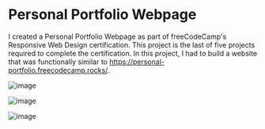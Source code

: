 # Personal Portfolio Webpage
I created a Personal Portfolio Webpage as part of freeCodeCamp's Responsive Web Design certification. This project is the last of five projects required to complete the certification. In this project, I had to build a website that was functionally similar to https://personal-portfolio.freecodecamp.rocks/.

![image](https://user-images.githubusercontent.com/85024854/174449869-b3668fdf-6772-4ec9-bae6-e9984d2e8994.png)

![image](https://user-images.githubusercontent.com/85024854/174449943-9d02dfe3-3933-4027-b270-671f2f5d667c.png)

![image](https://user-images.githubusercontent.com/85024854/174449935-13b08514-c0d8-474a-a63f-41f0472e6253.png)

